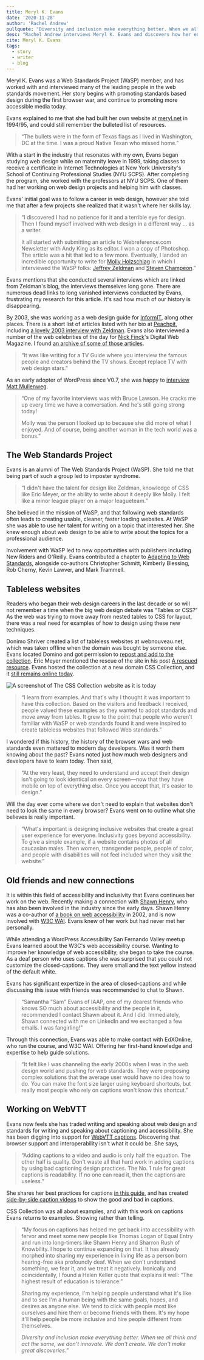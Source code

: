 ```yaml
---
title: Meryl K. Evans
date: '2020-11-28'
author: 'Rachel Andrew'
pullquote: "Diversity and inclusion make everything better. When we all think and act the same, we don't innovate. We don't create. We don't make great discoveries."
desc: "Rachel Andrew interviews Meryl K. Evans and discovers how her enthusiasm for web standards has been continued in her work on accessibility and captions."
cite: Meryl K. Evans
tags:
  - story
  - writer
  - blog
---
```


Meryl K. Evans was a Web Standards Project (WaSP) member, 
and has worked with and interviewed many of the leading people in the web standards movement. 
Her story begins with promoting standards based design during the first browser war, 
and continue to promoting more accessible media today.

Evans explained to me that she had built her own website at [meryl.net](http://meryl.net/) in 1994/95, 
and could still remember the bulleted list of resources.

> “The bullets were in the form of Texas flags as I lived in Washington, DC at the time. 
I was a proud Native Texan who missed home.”

With a start in the industry that resonates with my own, 
Evans began studying web design while on maternity leave in 1999, 
taking classes to receive a certificate in Internet Technologies at New York University's School of Continuing Professional Studies (NYU SCPS). 
After completing the program, 
she worked with the professors at NYU SCPS. 
One of them had her working on web design projects and helping him with classes.

Evans' initial goal was to follow a career in web design, 
however she told me that after a few projects she realized that it wasn't where her skills lay.

<blockquote><p>“I discovered I had no patience for it and a terrible eye for design. 
Then I found myself involved with web design in a different way ... as a writer.</p>

<p>It all started with submitting an article to Webreference.com Newsletter with Andy King as its editor. 
I won a copy of Photoshop. 
The article was a hit that led to a few more. 
Eventually, I landed an incredible opportunity to write for <a href="/people/molly-holzschlag/">Molly Holzschlag</a> in which I interviewed the WaSP folks: 
<a href="/people/jeffrey-zeldman/">Jeffrey Zeldman</a> and <a href="/people/steven-champeon/">Steven Champeon</a>.”</p></blockquote>

Evans mentions that she conducted several interviews which are linked from Zeldman's blog, 
the interviews themselves long gone.
There are numerous dead links to long vanished interviews conducted by Evans, 
frustrating my research for this article. 
It's sad how much of our history is disappearing.

By 2003, she was working as a web design guide for [InformIT](https://www.informit.com/), 
along other places. There is a short list of articles listed with her bio at [Peachpit](https://www.peachpit.com/authors/bio/7bc42bc2-2239-48e4-9e70-6f2ef1085759), 
including [a lovely 2003 interview with Zeldman](https://www.peachpit.com/articles/article.aspx?p=102019).
Evans also interviewed a number of the web celebrities of the day for [Nick Finck](/people/nick-finck/)'s Digital Web Magazine. 
I found [an archive of some of those articles](http://www.digital-web.com/types/interviews/). 

> “It was like writing for a TV Guide where you interview the famous people and creators behind the TV shows. 
Except replace TV with web design stars.”

As an early adopter of WordPress since V0.7, 
she was happy to [interview Matt Mullenweg](http://www.digital-web.com/articles/matt_mullenweg/).  

<blockquote><p>“One of my favorite interviews was with Bruce Lawson. 
He cracks me up every time we have a conversation. And he's still going strong today!</p>

<p>Molly was the person I looked up to because she did more of what I enjoyed.
And of course, being another woman in the tech world was a bonus.”</p></blockquote>

## The Web Standards Project

Evans is an alumni of The Web Standards Project (WaSP). She told me that being part of such a group led to imposter syndrome.

> “I didn't have the talent for design like Zeldman, 
knowledge of CSS like Eric Meyer, 
or the ability to write about it deeply like Molly. 
I felt like a minor league player on a major leagueteam.”

She believed in the mission of WaSP, 
and that following web standards often leads to creating usable, cleaner, faster loading websites. 
At WaSP she was able to use her talent for writing on a topic that interested her. 
She knew enough about web design to be able to write about the topics for a professional audience.

Involvement with WaSP led to new opportunities with publishers including New Riders and O'Reilly. 
Evans contributed a chapter to [Adapting to Web Standards](https://www.amazon.com/Adapting-Web-Standards-Voices-Matter/dp/0321501829), 
alongside co-authors Christopher Schmitt, Kimberly Blessing, Rob Cherny, Kevin Lawver, and Mark Trammell.

## Tableless websites

Readers who began their web design careers in the last decade or so will not remember a time when the big web design debate was “Tables or CSS?” 
As the web was trying to move away from nested tables to CSS for layout, 
there was a real need for examples of how to design using these new techniques.

Donimo Shriver created a list of tableless websites at webnouveau.net, 
which was taken offline when the domain was bought by someone else. 
Evans located Domino and got permission to [repost and add to the collection](https://meryl.net/webnouveau/). 
Eric Meyer mentioned the rescue of the site in his post [A rescued resource](https://meyerweb.com/eric/thoughts/2002/10/). 
Evans hosted the collection at a new domain CSS Collection, 
and it [still remains online today](http://csscollection.com/).

![A screenshot of The CSS Collection website as it is today](/images/css-collection.jpg "The CSS Collection website as it is today")

> “I learn from examples. And that's why I thought it was important to have this collection. 
Based on the visitors and feedback I received, 
people valued these examples as they wanted to adopt standards and move away from tables. 
It grew to the point that people who weren't familiar with WaSP or web standards found it and were inspired to create tableless websites that followed Web standards.”

I wondered if this history, 
the history of the browser wars and web standards even mattered to modern day developers. 
Was it worth them knowing about the past? Evans noted just how much web designers and developers have to learn today. Then said,

> “At the very least, 
they need to understand and accept their design isn't going to look identical on every screen&mdash;now that they have mobile on top of everything else. 
Once you accept that, it's easier to design.”

Will the day ever come where we don't need to explain that websites don't need to look the same in every browser? 
Evans went on to outline what she believes is really important.

> “What's important is designing inclusive websites that create a great user experience for everyone. 
Inclusivity goes beyond accessibility. 
To give a simple example, if a website contains photos of all caucasian males.
Then women, transgender people, people of color, and people with disabilities will not feel included when they visit the website.”

## Old friends and new connections

It is within this field of accessibility and inclusivity that Evans continues her work on the web. 
Recently making a connection with [Shawn Henry](/people/shawn-henry/), who has also been involved in the industry since the early days.
Shawn Henry was a co-author of [a book on web accessibility](https://www.amazon.com/exec/obidos/ASIN/1590591488/uiaccess-20) in 2002, 
and is now involved with [W3C WAI](https://www.w3.org/WAI/).
Evans knew of her work but had never met her personally.

While attending a WordPress Accessibility San Fernando Valley meetup Evans learned about the W3C's web accessibility course. 
Wanting to improve her knowledge of web accessibility, she began to take the course. 
As a deaf person who uses captions she was surprised that you could not customize the closed-captions. 
They were small and the text yellow instead of the default white.

Evans has significant expertize in the area of closed-captions and while discussing this issue with friends was recommended to chat to Shawn. 

> “Samantha "Sam" Evans of IAAP, 
one of my dearest friends who knows SO much about accessibility and the people in it, 
recommended I contact Shawn about it. And I did. 
Immediately, Shawn connected with me on LinkedIn and we exchanged a few emails. I was fangirling!”

Through this connection, Evans was able to make contact with EdXOnline, who run the course, and W3C WAI. 
Offering her first-hand knowledge and expertise to help guide solutions.

> “It felt like I was
channeling the early 2000s when I was in the web design world and
pushing for web standards. They were proposing complex solutions that
the average user would have no idea how to do. You can make the font
size larger using keyboard shortcuts, but really most people who rely on captions won't know this shortcut.”

## Working on WebVTT

Evans now feels she has traded writing and speaking about web design and standards for writing and speaking about captioning and accessibility. 
She has been digging into support for [WebVTT captions](http://meryl.net/webvtt). 
Discovering that browser support and interoperability isn't what it could be.
She says,

> “Adding captions to a video and audio is only half the equation. The other half is quality. 
Don't waste all that hard work in adding captions by using bad captioning design practices. 
The No. 1 rule for great captions is readability. 
If no one can read it, then the captions are useless.”

She shares her best practices for captions [in this guide](https://meryl.net/captioned-videos-complete-guide/#caption10), 
and has created [side-by-side caption videos](https://meryl.net/why-captioned-videos-are-important/) to show the good and bad in captions. 

CSS Collection was all about examples, and with this work on captions Evans returns to examples. 
Showing rather than telling.

<blockquote><p>“My focus on captions has helped me get back into accessibility with fervor and meet some new people like Thomas Logan of Equal Entry and run into
long-timers like Shawn Henry and Sharron Rush of Knowbility. 
I hope to continue expanding on that. 
It has already morphed into sharing my experience in living life as a person born hearing-free aka profoundly deaf. 
When we don't understand something, we fear it, and we treat it negatively. 
Ironically and coincidentally, I found a Helen Keller quote that explains it well: “The highest result of education is tolerance.”</p>

<p>Sharing my experience, 
I'm helping people understand what it's like and to see I'm a human being with the same goals, hopes, and desires as anyone else.
We tend to click with people most like ourselves and hire them or become friends with them.
It's my hope it'll help people be more inclusive and hire people different from themselves.</p>

<p><em>Diversity and inclusion make everything better. 
When we all think and act the same, we don't innovate. We don't create. 
We don't make great discoveries.</em>”</p></blockquote>